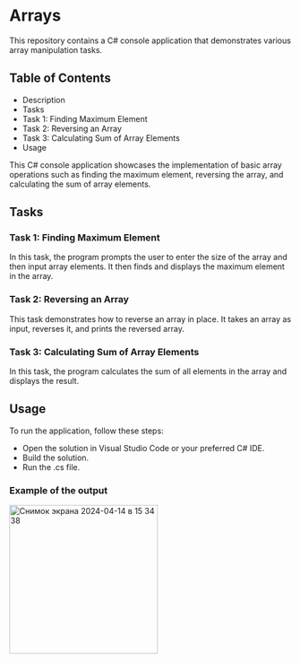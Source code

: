 
# Arrays

This repository contains a C# console application that demonstrates various array manipulation tasks.
 
## Table of Contents
- Description
- Tasks
- Task 1: Finding Maximum Element
- Task 2: Reversing an Array
- Task 3: Calculating Sum of Array Elements
- Usage


This C# console application showcases the implementation of basic array operations such as finding the maximum element, reversing the array, and calculating the sum of array elements.

## Tasks
### Task 1: Finding Maximum Element
In this task, the program prompts the user to enter the size of the array and then input array elements. It then finds and displays the maximum element in the array.

### Task 2: Reversing an Array
This task demonstrates how to reverse an array in place. It takes an array as input, reverses it, and prints the reversed array.

### Task 3: Calculating Sum of Array Elements
In this task, the program calculates the sum of all elements in the array and displays the result.

## Usage
To run the application, follow these steps:

- Open the solution in Visual Studio Code or your preferred C# IDE.
- Build the solution.
- Run the .cs file.
### Example of the output
<img width="265" alt="Снимок экрана 2024-04-14 в 15 34 38" src="https://github.com/rarsen/Arrays/assets/100610615/6c959e54-d339-4022-b869-c701354678a6">


